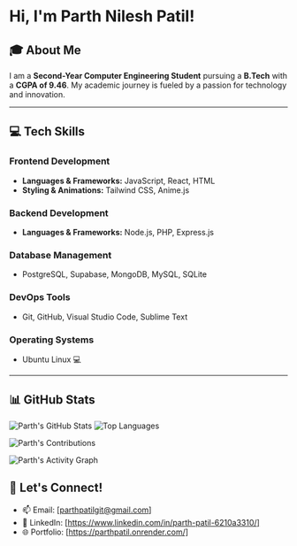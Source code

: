 # Hi, I'm Parth Nilesh Patil!

## 🎓 About Me
I am a **Second-Year Computer Engineering Student** pursuing a **B.Tech** with a **CGPA of 9.46**. My academic journey is fueled by a passion for technology and innovation.

---

## 💻 Tech Skills

### **Frontend Development**
- **Languages & Frameworks:** JavaScript, React, HTML
- **Styling & Animations:** Tailwind CSS, Anime.js

### **Backend Development**
- **Languages & Frameworks:** Node.js, PHP, Express.js

### **Database Management**
- PostgreSQL, Supabase, MongoDB, MySQL, SQLite

### **DevOps Tools**
- Git, GitHub, Visual Studio Code, Sublime Text

### **Operating Systems**
- Ubuntu Linux 💻 

---

## 📊 GitHub Stats

![Parth's GitHub Stats](https://github-readme-stats.vercel.app/api?username=Parth050812&show_icons=true&theme=radical)
![Top Languages](https://github-readme-stats.vercel.app/api/top-langs/?username=Parth050812&layout=compact&theme=radical)



![Parth's Contributions](https://github-profile-summary-cards.vercel.app/api/cards/profile-details?username=Parth050812&theme=radical)


![Parth's Activity Graph](https://github-readme-activity-graph.vercel.app/graph?username=Parth050812&theme=radical)



## 🌟 Let's Connect!
- 📫 Email: [parthpatilgit@gmail.com]
- 💼 LinkedIn: [https://www.linkedin.com/in/parth-patil-6210a3310/]
- 🌐 Portfolio: [https://parthpatil.onrender.com/]
